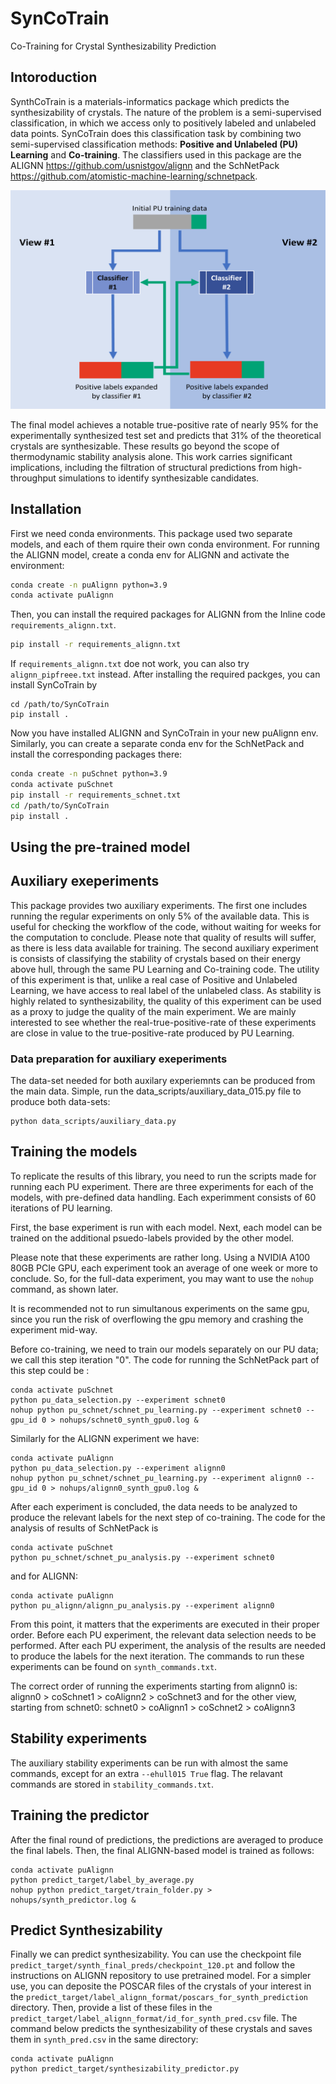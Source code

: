 # SynCoTrain 
Co-Training for Crystal Synthesizability Prediction
## Intoroduction
SynthCoTrain is a materials-informatics package which predicts the synthesizability of crystals. The nature of the problem is a semi-supervised classification, in which we access only to positively labeled and unlabeled data points. SynCoTrain does this classification task by combining two semi-supervised classification methods: **Positive and Unlabeled (PU) Learning** and **Co-training**. The classifiers used in this package are the ALIGNN https://github.com/usnistgov/alignn and the SchNetPack https://github.com/atomistic-machine-learning/schnetpack.

<!-- ![cotraining scheme](figures/cotraining_scheme.jpg) -->
<div style="text-align:center">
<img src="figures/cotraining_scheme_new.png" alt="cotraining scheme" width="550" height="350">
</div>

The final model achieves a notable true-positive rate of nearly 95% for the experimentally synthesized test set and predicts that 31% of the theoretical crystals are synthesizable. These results go beyond the scope of thermodynamic stability analysis alone. This work carries significant implications, including the filtration of structural predictions from high-throughput simulations to identify synthesizable candidates.

## Installation
First we need conda environments. This package used two separate models, and each of them rquire their own conda environment. For running the ALIGNN model, create a conda env for ALIGNN and activate the environment:
```bash
conda create -n puAlignn python=3.9
conda activate puAlignn
```
Then, you can install the required packages for ALIGNN from the Inline code `requirements_alignn.txt`.
```bash
pip install -r requirements_alignn.txt
```
If `requirements_alignn.txt` doe not work, you can also try `alignn_pipfreee.txt` instead.
After installing the required packges, you can install SynCoTrain by
```
cd /path/to/SynCoTrain
pip install .
```

Now you have installed ALIGNN and SynCoTrain in your new puAlignn env. Similarly, you can create a separate conda env for the SchNetPack and install the corresponding packages there:
```bash
conda create -n puSchnet python=3.9
conda activate puSchnet
pip install -r requirements_schnet.txt
cd /path/to/SynCoTrain
pip install .
```



## Using the pre-trained model
## Auxiliary exeperiments
This package provides two auxiliary experiments. The first one includes running the regular experiments on only 5% of the available data. This is useful for checking the workflow of the code, without waiting for weeks for the computation to conclude. Please note that quality of results will suffer, as there is less data available for training.
The second auxiliary experiment is consists of classifying the stability of crystals based on their energy above hull, through the same PU Learning and Co-training code. The utility of this experiment is that, unlike a real case of Positive and Unlabeled Learning, we have access to real label of the unlabeled class. As stability is highly related to synthesizability, the quality of this experiment can be used as a proxy to judge the quality of the main experiment. We are mainly interested to see whether the real-true-positive-rate of these experiments are close in value to the true-positive-rate produced by PU Learning.
### Data preparation for auxiliary exeperiments
The data-set needed for both auxilary experiemnts can be produced from the main data. Simple, run the data_scripts/auxiliary_data_015.py file to produce both data-sets:
```
python data_scripts/auxiliary_data.py
```
## Training the models
To replicate the results of this library, you need to run the scripts made for running each PU experiment. There are three experiments for each of the models, with pre-defined data handling. Each experimment consists of 60 iterations of PU learning.

First, the base experiment is run with each model. Next, each model can be trained on the additional psuedo-labels provided by the other model. 

Please note that these experiments are rather long. Using a NVIDIA A100 80GB PCIe GPU, each experiment took an average of one week or more to conclude. So, for the full-data experiment, you may want to use the `nohup` command, as shown later.

It is recommended not to run simultanous experiments on the same gpu, since you run the risk of overflowing the gpu memory and crashing the experiment mid-way.

Before co-training, we need to train our models separately on our PU data; we call this step iteration "0". The code for running the SchNetPack part of this step could be :
```
conda activate puSchnet
python pu_data_selection.py --experiment schnet0
nohup python pu_schnet/schnet_pu_learning.py --experiment schnet0 --gpu_id 0 > nohups/schnet0_synth_gpu0.log &

```
Similarly for the ALIGNN experiment we have:
```
conda activate puAlignn
python pu_data_selection.py --experiment alignn0
nohup python pu_schnet/schnet_pu_learning.py --experiment alignn0 --gpu_id 0 > nohups/alignn0_synth_gpu0.log &

```
After each experiment is concluded, the data needs to be analyzed to produce the relevant labels for the next step of co-training. The code for the analysis of results of SchNetPack is

```
conda activate puSchnet
python pu_schnet/schnet_pu_analysis.py --experiment schnet0 

```
and for ALIGNN:
```
conda activate puAlignn
python pu_alignn/alignn_pu_analysis.py --experiment alignn0 

```
From this point, it matters that the experiments are executed in their proper order. Before each PU experiment, the relevant data selection needs to be performed. After each PU experiment, the analysis of the results are needed to produce the labels for the next iteration. The commands to run these experiments can be found on `synth_commands.txt`.

The correct order of running the experiments starting from alignn0 is:
alignn0 > coSchnet1 > coAlignn2 > coSchnet3
and for the other view, starting from schnet0:
schnet0 > coAlignn1 > coSchnet2 > coAlignn3

## Stability experiments
The auxiliary stability experiments can be run with almost the same commands, except for an extra `--ehull015 True` flag. The relavant commands are stored in `stability_commands.txt`.

## Training the predictor
After the final round of predictions, the predictions are averaged to produce the final labels. Then, the final ALIGNN-based model is trained as follows:
```
conda activate puAlignn
python predict_target/label_by_average.py
nohup python predict_target/train_folder.py > nohups/synth_predictor.log &
```
## Predict Synthesizability
Finally we can predict synthesizability. You can use the checkpoint file `predict_target/synth_final_preds/checkpoint_120.pt` and follow the instructions on ALIGNN repository to use pretrained model.
For a simpler use, you can deposite the POSCAR files of the crystals of your interest in the `predict_target/label_alignn_format/poscars_for_synth_prediction` directory. Then, provide a list of these files in the `predict_target/label_alignn_format/id_for_synth_pred.csv` file. The command below predicts the synthesizability of these crystals and saves them in `synth_pred.csv` in the same directory:
```
conda activate puAlignn
python predict_target/synthesizability_predictor.py 
```



